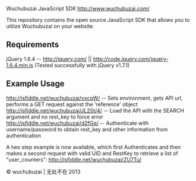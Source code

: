 Wuchubuzai JavaScript SDK
http://www.wuchubuzai.com/

This repository contains the open source JavaScript SDK that allows you to utilize Wuchubuzai on your website.

Requirements
------------
jQuery 1.6.4 -- http://jquery.com/ || http://code.jquery.com/jquery-1.6.4.min.js
(Tested successfully with jQuery v1.7.1)

Example Usage
-------------

http://jsfiddle.net/wuchubuzai/vxcqW/   -- Sets environment, gets API url, performs a GET request against the 'reference' object
http://jsfiddle.net/wuchubuzai/JL2St/4/ -- Load the API with the SEARCH argument and no rest_key to force error
http://jsfiddle.net/wuchubuzai/d2fGq/   -- Authenticate with username/password to obtain rest_key and other information from authentication

A two step example is now available, which first Authenticates and then makes a second request with valid UID and RestKey to retrieve a list of "user_counters":
http://jsfiddle.net/wuchubuzai/ZU7Tu/

© wuchubuzai | 无处不在 2013
